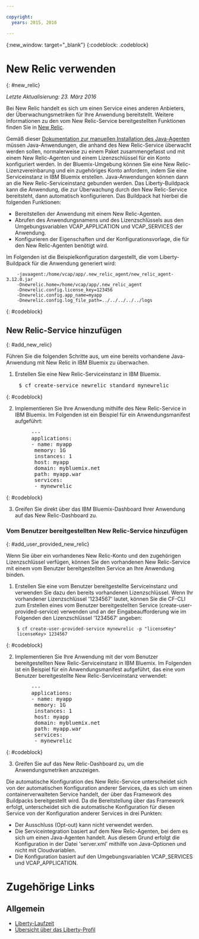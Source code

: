 ```yaml
---

copyright:
  years: 2015, 2016

---
```


{:new_window: target="_blank"}
{:codeblock: .codeblock}

# New Relic verwenden 
{: #new_relic}

*Letzte Aktualisierung: 23. März 2016*

Bei New Relic handelt es sich um einen Service eines anderen Anbieters, der Überwachungsmetriken für Ihre Anwendung
bereitstellt. Weitere Informationen zu den vom New Relic-Service bereitgestellten Funktionen finden Sie in [New Relic](http://newrelic.com/java).

Gemäß dieser [Dokumentation zur manuellen Installation des Java-Agenten](https://docs.newrelic.com/docs/agents/java-agent/installation/java-agent-manual-installation) müssen Java-Anwendungen, die anhand des New Relic-Service überwacht werden sollen, normalerweise zu einem Paket zusammengefasst und mit einem New Relic-Agenten und einem Lizenzschlüssel für ein Konto konfiguriert werden. In der Bluemix-Umgebung können Sie eine New Relic-Lizenzvereinbarung und ein zugehöriges Konto anfordern, indem Sie eine Serviceinstanz in IBM Bluemix erstellen. Java-Anwendungen können dann an die New Relic-Serviceinstanz gebunden werden. Das Liberty-Buildpack kann die Anwendung, die zur Überwachung durch den New Relic-Service bereitsteht, dann automatisch konfigurieren. Das Buildpack hat hierbei die folgenden Funktionen:

* Bereitstellen der Anwendung mit einem New Relic-Agenten.
* Abrufen des Anwendungsnamens und des Lizenzschlüssels aus den Umgebungsvariablen VCAP_APPLICATION und VCAP_SERVICES der Anwendung. 
* Konfigurieren der Eigenschaften und der Konfigurationsvorlage, die für den New Relic-Agenten benötigt wird.

Im Folgenden ist die Beispielkonfiguration
dargestellt, die vom Liberty-Buildpack für die Anwendung generiert wird:

```
    -javaagent:/home/vcap/app/.new_relic_agent/new_relic_agent-3.12.0.jar
    -Dnewrelic.home=/home/vcap/app/.new_relic_agent
    -Dnewrelic.config.license_key=123456
    -Dnewrelic.config.app_name=myapp
    -Dnewrelic.config.log_file_path=../../../../../logs
```
{: #codeblock}

## New Relic-Service hinzufügen
{: #add_new_relic}

Führen Sie die folgenden Schritte aus, um eine bereits vorhandene Java-Anwendung mit New Relic in IBM Bluemix zu überwachen. 
1. Erstellen Sie eine New Relic-Serviceinstanz in IBM Bluemix.
<pre>
    $ cf create-service newrelic standard mynewrelic
</pre>
{: #codeblock}

2. Implementieren Sie Ihre Anwendung mithilfe des New Relic-Service in IBM Bluemix. Im Folgenden ist ein Beispiel für ein Anwendungsmanifest aufgeführt:

<pre>
        &dash;&dash;&dash;
        applications:
        - name: myapp
         memory: 1G
         instances: 1
         host: myapp
         domain: mybluemix.net
         path: myapp.war
         services:
         - mynewrelic
</pre>
{: #codeblock}

3. Greifen Sie direkt über das IBM Bluemix-Dashboard Ihrer Anwendung auf das New Relic-Dashboard zu.


### Vom Benutzer bereitgestellten New Relic-Service hinzufügen
{: #add_user_provided_new_relic}

Wenn Sie über ein vorhandenes New Relic-Konto und den zugehörigen Lizenzschlüssel verfügen, können Sie den vorhandenen New Relic-Service mit einem vom Benutzer bereitgestellten Service an Ihre Anwendung binden.

1. Erstellen Sie eine vom Benutzer bereitgestellte Serviceinstanz und verwenden Sie dazu den bereits vorhandenen Lizenzschlüssel. Wenn Ihr vorhandener Lizenzschlüssel '1234567' lautet, können Sie die CF-CLI zum Erstellen eines vom Benutzer bereitgestellten Service (create-user-provided-service) verwenden und an der Eingabeaufforderung wie im Folgenden den Lizenzschlüssel '1234567' angeben:
```
    $ cf create-user-provided-service mynewrelic -p "licenseKey"
    licenseKey> 1234567
```
{: #codeblock}

2. Implementieren Sie Ihre Anwendung mit der vom Benutzer bereitgestellten New Relic-Serviceinstanz in IBM Bluemix. Im Folgenden ist ein Beispiel für ein Anwendungsmanifest aufgeführt, das eine vom Benutzer bereitgestellte New Relic-Serviceinstanz verwendet: 
<pre>
        &dash;&dash;&dash;
        applications:
        - name: myapp
         memory: 1G
         instances: 1
         host: myapp
         domain: mybluemix.net
         path: myapp.war
         services:
         - mynewrelic
</pre>
{: #codeblock}

3. Greifen Sie auf das New Relic-Dashboard zu, um die Anwendungsmetriken anzuzeigen.

Die automatische Konfiguration des New Relic-Service unterscheidet sich von der automatischen Konfiguration anderer Services, da es sich um einen containerverwalteten Service handelt, der über das Framework des Buildpacks bereitgestellt wird.  Da die Bereitstellung über das Framework erfolgt, unterscheidet sich die automatische Konfiguration für diesen Service von der Konfiguration anderer Services in drei Punkten:
* Der Ausschluss (Opt-out) kann nicht verwendet werden.
* Die Serviceintegration basiert auf dem New Relic-Agenten, bei dem es sich um einen Java-Agenten handelt. Aus diesem Grund erfolgt die Konfiguration in der Datei 'server.xml' mithilfe von Java-Optionen und nicht mit Cloudvariablen. 
* Die Konfiguration basiert auf den Umgebungsvariablen VCAP_SERVICES und VCAP_APPLICATION. 

# Zugehörige Links
## Allgemein
* [Liberty-Laufzeit](index.html)
* [Übersicht über das Liberty-Profil](http://www-01.ibm.com/support/knowledgecenter/SSAW57_8.5.5/com.ibm.websphere.wlp.nd.doc/ae/cwlp_about.html)
